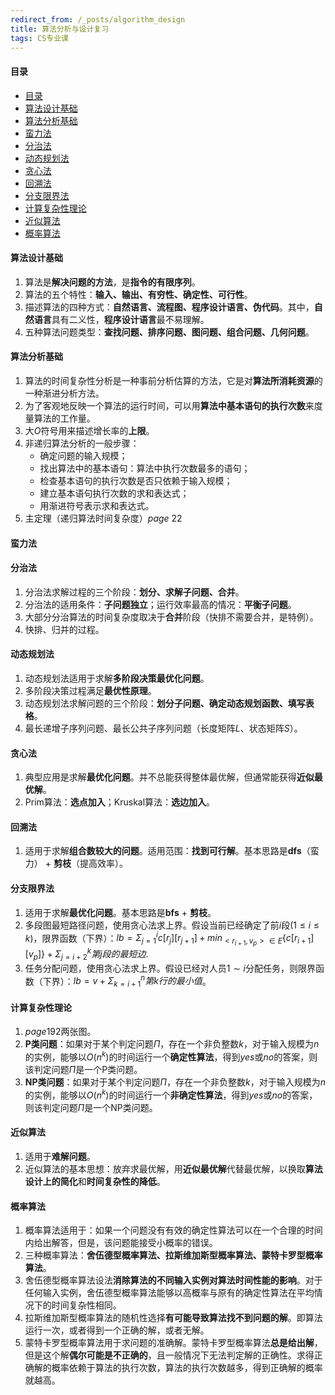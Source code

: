 ```yaml
---
redirect_from: /_posts/algorithm_design
title: 算法分析与设计复习
tags: CS专业课
---
```


#### 目录
- [目录](#目录)
- [算法设计基础](#算法设计基础)
- [算法分析基础](#算法分析基础)
- [蛮力法](#蛮力法)
- [分治法](#分治法)
- [动态规划法](#动态规划法)
- [贪心法](#贪心法)
- [回溯法](#回溯法)
- [分支限界法](#分支限界法)
- [计算复杂性理论](#计算复杂性理论)
- [近似算法](#近似算法)
- [概率算法](#概率算法)

#### 算法设计基础

1. 算法是**解决问题的方法**，是**指令的有限序列**。
2. 算法的五个特性：**输入、输出、有穷性、确定性、可行性**。
3. 描述算法的四种方式：**自然语言、流程图、程序设计语言、伪代码**。其中，**自然语言**具有二义性，**程序设计语言**最不易理解。
4. 五种算法问题类型：**查找问题、排序问题、图问题、组合问题、几何问题**。

#### 算法分析基础

1. 算法的时间复杂性分析是一种事前分析估算的方法，它是对**算法所消耗资源**的一种渐进分析方法。
2. 为了客观地反映一个算法的运行时间，可以用**算法中基本语句的执行次数**来度量算法的工作量。
3. 大$O$符号用来描述增长率的**上限**。
4. 非递归算法分析的一般步骤：
   - 确定问题的输入规模；
   - 找出算法中的基本语句：算法中执行次数最多的语句；
   - 检查基本语句的执行次数是否只依赖于输入规模；
   - 建立基本语句执行次数的求和表达式；
   - 用渐进符号表示求和表达式。
5. 主定理（递归算法时间复杂度）$page~22$

#### 蛮力法

#### 分治法

1. 分治法求解过程的三个阶段：**划分、求解子问题、合并**。
2. 分治法的适用条件：**子问题独立**；运行效率最高的情况：**平衡子问题**。
3. 大部分分治算法的时间复杂度取决于**合并**阶段（快排不需要合并，是特例）。
4. 快排、归并的过程。

#### 动态规划法

1. 动态规划法适用于求解**多阶段决策最优化问题**。
2. 多阶段决策过程满足**最优性原理**。
3. 动态规划法求解问题的三个阶段：**划分子问题、确定动态规划函数、填写表格**。
4. 最长递增子序列问题、最长公共子序列问题（长度矩阵$L$、状态矩阵$S$）。

#### 贪心法

1. 典型应用是求解**最优化问题**。并不总能获得整体最优解，但通常能获得**近似最优解**。
2. Prim算法：**选点加入**；Kruskal算法：**选边加入**。

#### 回溯法

1. 适用于求解**组合数较大的问题**。适用范围：**找到可行解**。基本思路是**dfs**（蛮力） + **剪枝**（提高效率）。

#### 分支限界法

1. 适用于求解**最优化问题**。基本思路是**bfs** + **剪枝**。
2. 多段图最短路径问题，使用贪心法求上界。假设当前已经确定了前$i$段$(1 \leq i \leq k)$，限界函数（下界）：$lb = \Sigma_{j=1}^{i}c[r_j][r_{j+1}] + min_{<r_{i+1}, v_p> \in E}\{c[r_{i+1}][v_p]\} + \Sigma_{j=i+2}^k第j段的最短边$. 
3. 任务分配问题，使用贪心法求上界。假设已经对人员$1\sim i$分配任务，则限界函数（下界）：$lb = v + \Sigma_{k = i + 1}^n 第k行的最小值$。

#### 计算复杂性理论

1. $page 192$两张图。
2. **P类问题**：如果对于某个判定问题$\Pi$，存在一个非负整数$k$，对于输入规模为$n$的实例，能够以$O(n^k)$的时间运行一个**确定性算法**，得到$yes$或$no$的答案，则该判定问题$\Pi$是一个P类问题。
3. **NP类问题**：如果对于某个判定问题$\Pi$，存在一个非负整数$k$，对于输入规模为$n$的实例，能够以$O(n^k)$的时间运行一个**非确定性算法**，得到$yes$或$no$的答案，则该判定问题$\Pi$是一个NP类问题。

#### 近似算法

1. 适用于**难解问题**。
2. 近似算法的基本思想：放弃求最优解，用**近似最优解**代替最优解，以换取**算法设计上的简化**和**时间复杂性的降低**。

#### 概率算法

1. 概率算法适用于：如果一个问题没有有效的确定性算法可以在一个合理的时间内给出解答，但是，该问题能接受小概率的错误。
2. 三种概率算法：**舍伍德型概率算法、拉斯维加斯型概率算法、蒙特卡罗型概率算法**。
3. 舍伍德型概率算法设法**消除算法的不同输入实例对算法时间性能的影响**。对于任何输入实例，舍伍德型概率算法能够以高概率与原有的确定性算法在平均情况下的时间复杂性相同。
4. 拉斯维加斯型概率算法的随机性选择**有可能导致算法找不到问题的解**。即算法运行一次，或者得到一个正确的解，或者无解。
5. 蒙特卡罗型概率算法用于求问题的准确解。蒙特卡罗型概率算法**总是给出解**，但是这个解**偶尔可能是不正确的**，且一般情况下无法判定解的正确性。求得正确解的概率依赖于算法的执行次数，算法的执行次数越多，得到正确解的概率就越高。